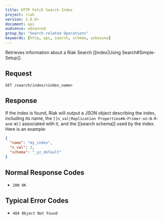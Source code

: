 ```yaml
---
title: HTTP Fetch Search Index
project: riak
version: 2.0.0+
document: api
audience: advanced
group_by: "Search-related Operations"
keywords: [http, api, search, schema, yokozuna]
---
```


Retrieves information about a Riak Search [[index|Using
Search#Simple-Setup]].

## Request

```
GET /search/index/<index_name>
```

## Response

If the index is found, Riak will output a JSON object describing the
index, including its name, the `[[n_val|Replication
Properties#A-Primer-on-N-R-and-W]]` associated with it, and the [[search
schema]] used by the index. Here is an example:

```json
{
  "name": "my_index",
  "n_val": 3,
  "schema": "_yz_default"
}
```

## Normal Response Codes

* `200 OK`

## Typical Error Codes

* `404 Object Not Found`
